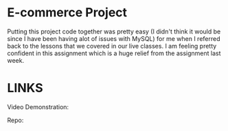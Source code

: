 # E-commerce Project
Putting this project code together was pretty easy (I didn't think it would be since I have been having alot of issues with MySQL) for me when I referred back to the lessons that we covered in our live classes. I am feeling pretty confident in this assignment which is a huge relief from the assignment last week.

# LINKS
Video Demonstration:

Repo: